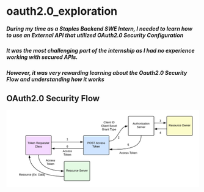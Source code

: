 # oauth2.0_exploration


 ##### During my time as a Staples Backend SWE Intern, I needed to learn how to use an External API that utilized OAuth2.0 Security Configuration

 ##### It was the most challenging part of the internship as I had no experience working with secured APIs.
 ##### However, it was very rewarding learning about the Oauth2.0 Security Flow and understanding how it works

 ## OAuth2.0 Security Flow 

 ![alt text](https://github.com/ayumahapat0/oauth2.0_exploration/blob/main/OAuth2.0_withBackground.png?raw=true)

